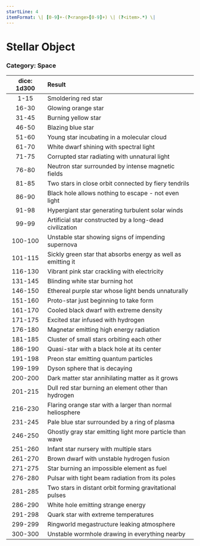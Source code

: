 ```yaml
---
startLine: 4
itemFormat: \| [0-9]+-(?<range>[0-9]+) \| (?<item>.*) \|
---
```

# Stellar Object
### Category: Space

| dice: 1d300 | Result |
|:----:|:-------|
| 1-15 | Smoldering red star |
| 16-30 | Glowing orange star |
| 31-45 | Burning yellow star |
| 46-50 | Blazing blue star |
| 51-60 | Young star incubating in a molecular cloud |
| 61-70 | White dwarf shining with spectral light |
| 71-75 | Corrupted star radiating with unnatural light |
| 76-80 | Neutron star surrounded by intense magnetic fields |
| 81-85 | Two stars in close orbit connected by fiery tendrils |
| 86-90 | Black hole allows nothing to escape - not even light |
| 91-98 | Hypergiant star generating turbulent solar winds |
| 99-99 | Artificial star constructed by a long-dead civilization |
| 100-100 | Unstable star showing signs of impending supernova |
| 101-115 | Sickly green star that absorbs energy as well as emitting it |
| 116-130 | Vibrant pink star crackling with electricity |
| 131-145 | Blinding white star burning hot |
| 146-150 | Ethereal purple star whose light bends unnaturally |
| 151-160 | Proto-star just beginning to take form |
| 161-170 | Cooled black dwarf with extreme density |
| 171-175 | Excited star infused with hydrogen |
| 176-180 | Magnetar emitting high energy radiation |
| 181-185 | Cluster of small stars orbiting each other |
| 186-190 | Quasi-star with a black hole at its center |
| 191-198 | Preon star emitting quantum particles |
| 199-199 | Dyson sphere that is decaying |
| 200-200 | Dark matter star annihilating matter as it grows |
| 201-215 | Dull red star burning an element other than hydrogen |
| 216-230 | Flaring orange star with a larger than normal heliosphere |
| 231-245 | Pale blue star surrounded by a ring of plasma |
| 246-250 | Ghostly gray star emitting light more particle than wave |
| 251-260 | Infant star nursery with multiple stars |
| 261-270 | Brown dwarf with unstable hydrogen fusion |
| 271-275 | Star burning an impossible element as fuel |
| 276-280 | Pulsar with tight beam radiation from its poles |
| 281-285 | Two stars in distant orbit forming gravitational pulses |
| 286-290 | White hole emitting strange energy |
| 291-298 | Quark star with extreme temperatures |
| 299-299 | Ringworld megastructure leaking atmosphere |
| 300-300 | Unstable wormhole drawing in everything nearby |